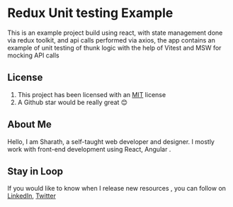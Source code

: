 # Redux Unit testing Example

This is an example project build using react, with state management done via redux toolkit, and api calls performed via axios, the app contains an example of unit testing of thunk logic with the help of Vitest and MSW for mocking API calls

## License

1. This project has been licensed with an [MIT](https://choosealicense.com/licenses/mit/) license
1. A Github star would be really great :blush:

## About Me

Hello, I am Sharath, a self-taught web developer and designer. I mostly work with front-end development using React, Angular .

## Stay in Loop

If you would like to know when I release new resources , you can follow on [LinkedIn](https://www.linkedin.com/in/sharath-mohan-855515141/), [Twitter](https://twitter.com/sharathmohan007)
